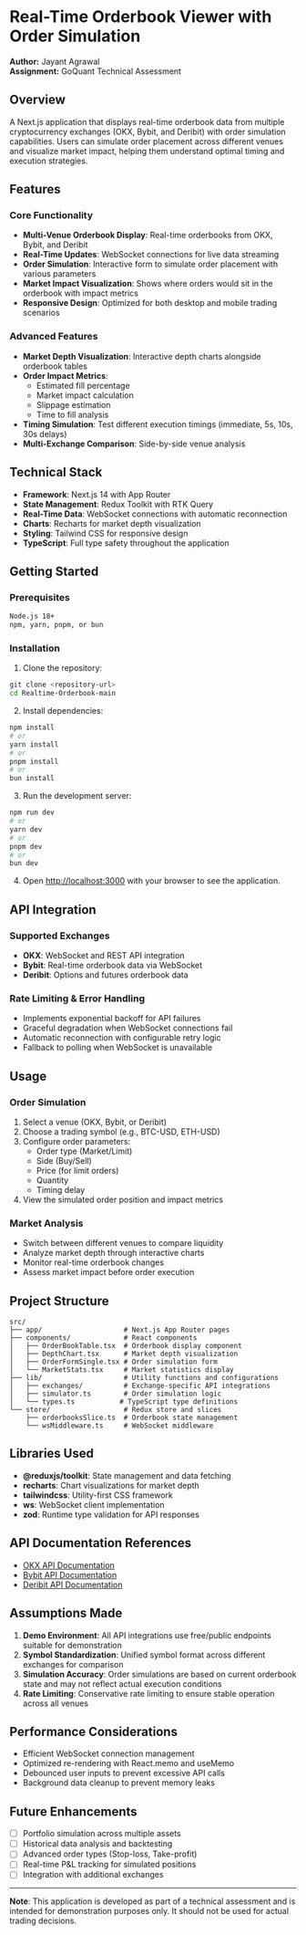 # Real-Time Orderbook Viewer with Order Simulation

**Author:** Jayant Agrawal  
**Assignment:** GoQuant Technical Assessment

## Overview

A Next.js application that displays real-time orderbook data from multiple cryptocurrency exchanges (OKX, Bybit, and Deribit) with order simulation capabilities. Users can simulate order placement across different venues and visualize market impact, helping them understand optimal timing and execution strategies.

## Features

### Core Functionality

- **Multi-Venue Orderbook Display**: Real-time orderbooks from OKX, Bybit, and Deribit
- **Real-Time Updates**: WebSocket connections for live data streaming
- **Order Simulation**: Interactive form to simulate order placement with various parameters
- **Market Impact Visualization**: Shows where orders would sit in the orderbook with impact metrics
- **Responsive Design**: Optimized for both desktop and mobile trading scenarios

### Advanced Features

- **Market Depth Visualization**: Interactive depth charts alongside orderbook tables
- **Order Impact Metrics**:
  - Estimated fill percentage
  - Market impact calculation
  - Slippage estimation
  - Time to fill analysis
- **Timing Simulation**: Test different execution timings (immediate, 5s, 10s, 30s delays)
- **Multi-Exchange Comparison**: Side-by-side venue analysis

## Technical Stack

- **Framework**: Next.js 14 with App Router
- **State Management**: Redux Toolkit with RTK Query
- **Real-Time Data**: WebSocket connections with automatic reconnection
- **Charts**: Recharts for market depth visualization
- **Styling**: Tailwind CSS for responsive design
- **TypeScript**: Full type safety throughout the application

## Getting Started

### Prerequisites

```bash
Node.js 18+
npm, yarn, pnpm, or bun
```

### Installation

1. Clone the repository:

```bash
git clone <repository-url>
cd Realtime-Orderbook-main
```

2. Install dependencies:

```bash
npm install
# or
yarn install
# or
pnpm install
# or
bun install
```

3. Run the development server:

```bash
npm run dev
# or
yarn dev
# or
pnpm dev
# or
bun dev
```

4. Open [http://localhost:3000](http://localhost:3000) with your browser to see the application.

## API Integration

### Supported Exchanges

- **OKX**: WebSocket and REST API integration
- **Bybit**: Real-time orderbook data via WebSocket
- **Deribit**: Options and futures orderbook data

### Rate Limiting & Error Handling

- Implements exponential backoff for API failures
- Graceful degradation when WebSocket connections fail
- Automatic reconnection with configurable retry logic
- Fallback to polling when WebSocket is unavailable

## Usage

### Order Simulation

1. Select a venue (OKX, Bybit, or Deribit)
2. Choose a trading symbol (e.g., BTC-USD, ETH-USD)
3. Configure order parameters:
   - Order type (Market/Limit)
   - Side (Buy/Sell)
   - Price (for limit orders)
   - Quantity
   - Timing delay
4. View the simulated order position and impact metrics

### Market Analysis

- Switch between different venues to compare liquidity
- Analyze market depth through interactive charts
- Monitor real-time orderbook changes
- Assess market impact before order execution

## Project Structure

```
src/
├── app/                    # Next.js App Router pages
├── components/             # React components
│   ├── OrderBookTable.tsx  # Orderbook display component
│   ├── DepthChart.tsx      # Market depth visualization
│   ├── OrderFormSingle.tsx # Order simulation form
│   └── MarketStats.tsx     # Market statistics display
├── lib/                    # Utility functions and configurations
│   ├── exchanges/          # Exchange-specific API integrations
│   ├── simulator.ts        # Order simulation logic
│   └── types.ts           # TypeScript type definitions
└── store/                  # Redux store and slices
    ├── orderbooksSlice.ts  # Orderbook state management
    └── wsMiddleware.ts     # WebSocket middleware
```

## Libraries Used

- **@reduxjs/toolkit**: State management and data fetching
- **recharts**: Chart visualizations for market depth
- **tailwindcss**: Utility-first CSS framework
- **ws**: WebSocket client implementation
- **zod**: Runtime type validation for API responses

## API Documentation References

- [OKX API Documentation](https://www.okx.com/docs-v5/)
- [Bybit API Documentation](https://bybit-exchange.github.io/docs/v5/intro)
- [Deribit API Documentation](https://docs.deribit.com/)

## Assumptions Made

1. **Demo Environment**: All API integrations use free/public endpoints suitable for demonstration
2. **Symbol Standardization**: Unified symbol format across different exchanges for comparison
3. **Simulation Accuracy**: Order simulations are based on current orderbook state and may not reflect actual execution conditions
4. **Rate Limiting**: Conservative rate limiting to ensure stable operation across all venues

## Performance Considerations

- Efficient WebSocket connection management
- Optimized re-rendering with React.memo and useMemo
- Debounced user inputs to prevent excessive API calls
- Background data cleanup to prevent memory leaks

## Future Enhancements

- [ ] Portfolio simulation across multiple assets
- [ ] Historical data analysis and backtesting
- [ ] Advanced order types (Stop-loss, Take-profit)
- [ ] Real-time P&L tracking for simulated positions
- [ ] Integration with additional exchanges

---

**Note**: This application is developed as part of a technical assessment and is intended for demonstration purposes only. It should not be used for actual trading decisions.
